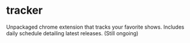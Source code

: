 # tracker
Unpackaged chrome extension that tracks your favorite shows. Includes daily schedule detailing latest releases.
(Still ongoing)
